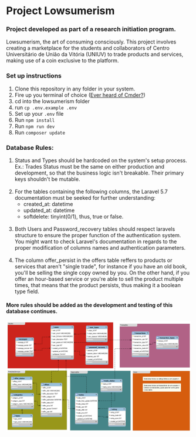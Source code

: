<h1>Project Lowsumerism</h1>
<h3>Project developed as part of a research initiation program.</h3>

Lowsumerism, the art of consuming consciously. This project involves creating a marketplace for the students and collaborators of Centro Universitário de União da Vitória (UNIUV) to trade products and services, making use of a coin exclusive to the platform.

<h3>Set up instructions</h3>
<ol>
  <li>Clone this repository in any folder in your system.</li>
  <li>Fire up you terminal of choice (<a href="http://cmder.net/">Ever heard of Cmder?</a>)</li>
  <li>cd into the lowsumerism folder</li>
  <li>run <code>cp .env.example .env</code></li>
  <li>Set up your <code>.env</code> file</li>
  <li>Run <code>npm install</code></li>
  <li>Run <code>npm run dev</code></li>
  <li>Run <code>composer update</code></li>
</ol>

<h3>Database Rules:</h3>
<ol>
  <li>
    Status and Types should be hardcoded on the system's setup process.
    Ex.: Trades Status must be the same on either production and development, so that the business logic isn't breakable. Their primary keys shouldn't be mutable. 
  </li>
  <br>
  <li>  
    For the tables containing the following columns, the Laravel 5.7 documentation must be seeked for further understanding:
  <ul>
    <li>created_at: datetime</li>
    <li>updated_at: datetime</li>
    <li>softdelete: tinyint(0/1), thus, true or false.</li>
  </ul>
  <br>
  <li>
    Both Users and Password_recovery tables should respect laravels structure to ensure the proper function of the authentication system.
    You might want to check Laravel's documentation in regards to the proper modification of columns names and authentication parameters.
  </li>
  <br>
  <li>
    The column offer_persist in the offers table reffers to products or services that aren't "single trade", for instance if you have an old book, you'll be selling the single copy owned by you. On the other hand, if you offer an hour-based service or you're able to sell the product multiple times, that means that the product persists, thus making it a boolean type field. 
  </li>
</ol>

<h4>More rules should be added as the development and testing of this database continues.</h4>

![This should be the database image...](https://raw.githubusercontent.com/Incognitowski/ProjectLowsumerism/master/DatabaseModel.png)

